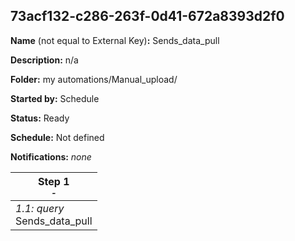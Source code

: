 ## 73acf132-c286-263f-0d41-672a8393d2f0

**Name** (not equal to External Key)**:** Sends_data_pull

**Description:** n/a

**Folder:** my automations/Manual_upload/

**Started by:** Schedule

**Status:** Ready

**Schedule:** Not defined

**Notifications:** _none_


| Step 1<br>_<small>-</small>_ |
| --- |
| _1.1: query_<br>Sends_data_pull |
